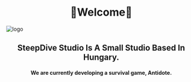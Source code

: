 <h1 align="center">👋Welcome👋</h1>

![logo](https://github.com/user-attachments/assets/799ac9bb-e4d5-4b9b-a44b-c72108ddffda)

<h2 align="center">SteepDive Studio Is A Small Studio Based In Hungary.</h2>

<h4 align="center">We are currently developing a survival game, Antidote.</h4>


